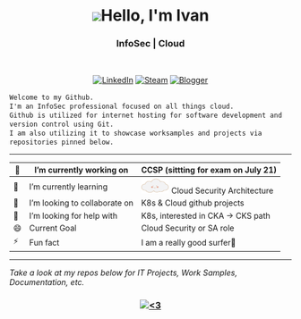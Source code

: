 <h1 align="center"> <img src="https://media.giphy.com/media/hvRJCLFzcasrR4ia7z/giphy.gif" width="25px">Hello, I'm Ivan  </h1>

<h3 align="center">  InfoSec | Cloud </h3> <br>

<p align="center"> 
<a href="https://https://www.linkedin.com/in/ivanvlad//"><img alt="LinkedIn" src="https://img.shields.io/badge/LinkedIn-0077B5?style=for-the-badge&logo=linkedin&logoColor=white/"></a>
<a href="https://steamcommunity.com/id/IceCreamCookies/"><img alt="Steam" src="https://img.shields.io/badge/Steam-000000?style=for-the-badge&logo=steam&logoColor=white"></a>
<a href="https://infosecdojo.blogspot.com/"><img alt="Blogger" src="https://img.shields.io/badge/Blogger-FF5722?style=for-the-badge&logo=blogger&logoColor=white"></a>


<pre><code>Welcome to my Github.  
I'm an InfoSec professional focused on all things cloud.  
Github is utilized for internet hosting for software development and version control using Git.  
I am also utilizing it to showcase worksamples and projects via repositories pinned below.
</code></pre>
---------------------------------------------------------------------------------------------------------------------------------------------------------------------------------

| 🔭 |I’m currently working on | CCSP (sittting for exam on July 21) |
| --------|-----------| ----------- |
| 🌱 | I’m currently learning | <img src="https://github.com/IvanVlademirS/IvanVlademirS/blob/6a3eb49dcefc1b579d680e5116ff7df3bc8540b1/a992fda7d46e66609b14edb33d03af0cbc9a7997r1-500-330_hq.gif" width="50" height="28"> Cloud Security Architecture |
| 👯 | I’m looking to collaborate on | K8s & Cloud github projects |
| 🤔 | I’m looking for help with | K8s, interested in CKA -> CKS path |
| 😄   | Current Goal | Cloud Security or SA role |
| ⚡   | Fun fact | I am a really good surfer🌊 |

---------------------------------------------------------------------------------------------------------------------------------------------------------------------------------

*Take a look at my repos below for IT Projects, Work Samples, Documentation, etc.* 
<h3 align="center">  <a href="#"><img alt="<3" src="http://ForTheBadge.com/images/badges/built-with-love.svg "></a></h3>




